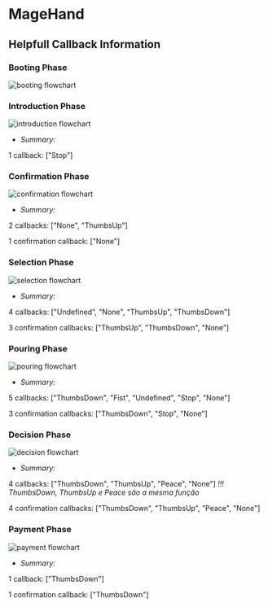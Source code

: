 # MageHand

## Helpfull Callback Information

### Booting Phase
![booting flowchart](images/booting.png)
### Introduction Phase
![introduction flowchart](images/introduction.png)
- *Summary:*

1 callback: ["Stop"]

### Confirmation Phase
![confirmation flowchart](images/confirmation.png)
- *Summary:*

2 callbacks: ["None", "ThumbsUp"]

1 confirmation callback: ["None"]

### Selection Phase
![selection flowchart](images/selection.png)
- *Summary:*

4 callbacks: ["Undefined", "None", "ThumbsUp", "ThumbsDown"]

3 confirmation callbacks: ["ThumbsUp", "ThumbsDown", "None"]

### Pouring Phase
![pouring flowchart](images/pouring.png)
- *Summary:*

5 callbacks: ["ThumbsDown", "Fist", "Undefined", "Stop", "None"]

3 confirmation callbacks: ["ThumbsDown", "Stop", "None"]

### Decision Phase
![decision flowchart](images/decision.png)

- *Summary:*

4 callbacks: ["ThumbsDown", "ThumbsUp", "Peace", "None"] *!!! ThumbsDown, ThumbsUp e Peace são a mesma função*

4 confirmation callbacks: ["ThumbsDown", "ThumbsUp", "Peace", "None"]
### Payment Phase
![payment flowchart](images/payment.png)

- *Summary:*

1 callback: ["ThumbsDown"]

1 confirmation callback: ["ThumbsDown"]
